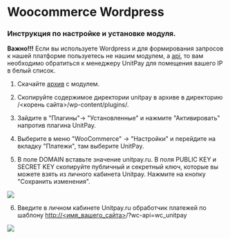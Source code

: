 # Woocommerce Wordpress

### Инструкция по настройке и установке модуля.

**Важно!!!** Если вы используете Wordpress и для формирования запросов к нашей платформе пользуетесь не нашим модулем, а [api](../../payments/create-payment.md), то вам необходимо обратиться к менеджеру UnitPay для помещения вашего IP в белый список.

1. Скачайте [архив](https://github.com/unitpay/woocommerce-module/archive/master.zip) с модулем.

2. Скопируйте содержимое директории unitpay в архиве в директорию /&lt;корень сайта&gt;/wp-content/plugins/.

3. Зайдите в "Плагины"-&gt; "Установленные" и нажмите "Активировать" напротив плагина UnitPay.

4. Выберите в меню "WooCommerce" -&gt; "Настройки" и перейдите на вкладку "Платежи", там выберите UnitPay.

5. В поле DOMAIN вставьте значение unitpay.ru. В поля PUBLIC KEY и SECRET KEY скопируйте публичный и секретный ключ, которые вы можете взять из личного кабинета Unitpay. Нажмите на кнопку "Сохранить изменения".

![](https://d33v4339jhl8k0.cloudfront.net/docs/assets/551a91dbe4b0221aadf24410/images/5e68dc452c7d3a7e9ae90273/file-mPvwuDGXSV.png)

6. Введите в личном кабинете Unitpay.ru обработчик платежей по шаблону  [http://&lt;имя\_вашего\_сайта&gt;](http://xn--%3C__-7vebaolv6au8a9a1ct4h3f/)/?wc-api=wc\_unitpay

![](https://d33v4339jhl8k0.cloudfront.net/docs/assets/551a91dbe4b0221aadf24410/images/579634b7c6979160ca147078/file-YJh47Ao3iN.png)

